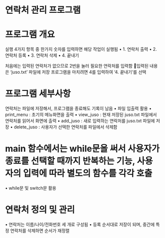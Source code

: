 # 연락처 관리 프로그램

# 프로그램 개요
실행 4가지 항목 중 한가지 숫자를 입력하면 해당 작업이 실행됨 • 1. 연락처 출력
• 2. 연락처 등록
• 3. 연락처 삭제
• 4. 끝내기

처음에는 입력된 연락처가 없으므로 2번을 눌러 필요한 연락처를 입력함 입력된 내용은 ‘juso.txt’ 파일에 저장
프로그램을 마치려면 4를 입력하여 ‘4. 끝내기’를 선택

# 프로그램 세부사항
연락처는 파일에 저장해서, 프로그램을 종료해도 기록이 남음 • 파일 입출력 활용
• print_menu : 초기의 메뉴화면을 출력
• view_juso : 현재 저장된 juso.txt 파일에서 연락처를 읽어서 화면에 출력 
• add_juso : 새로 입력하는 연락처를 juso.txt 파일에 저장
• delete_juso : 사용자가 선택한 연락처를 파일에서 삭제함

# main 함수에서는 while문을 써서 사용자가 종료를 선택할 때까지 반복하는 기능, 사용자의 입력에 따라 별도의 함수를 각각 호출
• while문 및 switch문 활용

# 연락처 정의 및 관리
• 연락처는 이름/나이/전화번호 세 개로 구성됨
• 등록 순서대로 저장이 되며, 중간에 특정 연락처를 삭제하면 순서가 재정렬
